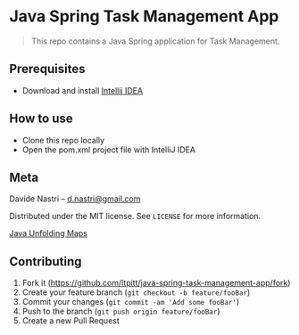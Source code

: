 # Java Spring Task Management App
> This repo contains a Java Spring application for Task Management.

## Prerequisites

- Download and install [Intellij IDEA](https://www.jetbrains.com/idea/download)

## How to use

- Clone this repo locally
- Open the pom.xml project file with IntelliJ IDEA

## Meta

Davide Nastri – d.nastri@gmail.com

Distributed under the MIT license. See ``LICENSE`` for more information.

[Java Unfolding Maps](https://github.com/ltpitt/java-spring-task-management-app)

## Contributing

1. Fork it (<https://github.com/ltpitt/java-spring-task-management-app/fork>)
2. Create your feature branch (`git checkout -b feature/fooBar`)
3. Commit your changes (`git commit -am 'Add some fooBar'`)
4. Push to the branch (`git push origin feature/fooBar`)
5. Create a new Pull Request
